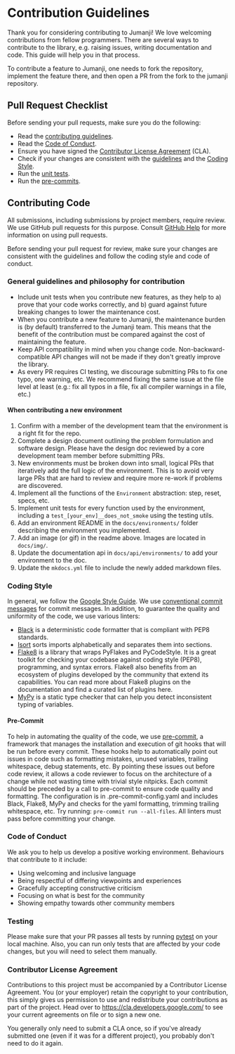 # Contribution Guidelines

Thank you for considering contributing to Jumanji! We love welcoming contributions from fellow
programmers. There are several ways to contribute to the library, e.g. raising issues, writing
documentation and code. This guide will help you in that process.

To contribute a feature to Jumanji, one needs to fork the repository, implement the feature there,
and then open a PR from the fork to the jumanji repository.

## Pull Request Checklist

Before sending your pull requests, make sure you do the following:
- Read the [contributing guidelines](#Contributing-Code).
- Read the [Code of Conduct](#Code-of-Conduct).
- Ensure you have signed the [Contributor License Agreement](#Contributor-License-Agreement) (CLA).
- Check if your changes are consistent with the [guidelines](#General-guidelines-and-philosophy-for-contribution) and the [Coding Style](#Coding-Style).
- Run the [unit tests](#Testing).
- Run the [pre-commits](#Pre-Commit).

## Contributing Code

All submissions, including submissions by project members, require review.
We use GitHub pull requests for this purpose.
Consult [GitHub Help](https://docs.github.com/en/pull-requests/collaborating-with-pull-requests/proposing-changes-to-your-work-with-pull-requests/about-pull-requests)
for more information on using pull requests.

Before sending your pull request for review, make sure your changes are consistent with the guidelines and follow the coding style and code of conduct.

### General guidelines and philosophy for contribution
- Include unit tests when you contribute new features, as they help to a) prove that your code works correctly, and b) guard against future breaking changes to lower the maintenance cost.
- When you contribute a new feature to Jumanji, the maintenance burden is (by default) transferred to the Jumanji team. This means that the benefit of the contribution must be compared against the cost of maintaining the feature.
- Keep API compatibility in mind when you change code. Non-backward-compatible API changes will not be made if they don't greatly improve the library.
- As every PR requires CI testing, we discourage submitting PRs to fix one typo, one warning, etc. We recommend fixing the same issue at the file level at least (e.g.: fix all typos in a file, fix all compiler warnings in a file, etc.)

#### When contributing a new environment

1. Confirm with a member of the development team that the environment is a right fit for the repo.
2. Complete a design document outlining the problem formulation and software design. Please have the design doc reviewed by a core development team member before submitting PRs.
3. New environments must be broken down into small, logical PRs that iteratively add the full logic of the environment. This is to avoid very large PRs that are hard to review and require more re-work if problems are discovered.
4. Implement all the functions of the `Environment` abstraction: step, reset, specs, etc.
5. Implement unit tests for every function used by the environment, including a `test_[your_env]__does_not_smoke` using the testing utils.
6. Add an environment README in the `docs/environments/` folder describing the environment you implemented.
7. Add an image (or gif) in the readme above. Images are located in `docs/img/`.
8. Update the documentation api in `docs/api/environments/` to add your environment to the doc.
9. Update the `mkdocs.yml` file to include the newly added markdown files.


### Coding Style
In general, we follow the [Google Style Guide](https://google.github.io/styleguide/pyguide.html).
We use [conventional commit messages](https://www.conventionalcommits.org/en/v1.0.0/) for commit messages.
In addition, to guarantee the quality and uniformity of the code, we use various linters:

- [Black](https://black.readthedocs.io/en/stable/#) is a deterministic code formatter that is compliant with PEP8 standards.
- [Isort](https://pycqa.github.io/isort/) sorts imports alphabetically and separates them into sections.
- [Flake8](https://flake8.pycqa.org/en/latest/) is a library that wraps PyFlakes and PyCodeStyle. It is a great toolkit for checking your codebase against coding style (PEP8), programming, and syntax errors. Flake8 also benefits from an ecosystem of plugins developed by the community that extend its capabilities. You can read more about Flake8 plugins on the documentation and find a curated list of plugins here.
- [MyPy](https://mypy.readthedocs.io/en/stable/#) is a static type checker that can help you detect inconsistent typing of variables.


#### Pre-Commit
To help in automating the quality of the code, we use [pre-commit](https://pre-commit.com/), a framework that manages the installation and execution of git hooks that will be run before every commit. These hooks help to automatically point out issues in code such as formatting mistakes, unused variables, trailing whitespace, debug statements, etc. By pointing these issues out before code review, it allows a code reviewer to focus on the architecture of a change while not wasting time with trivial style nitpicks. Each commit should be preceded by a call to pre-commit to ensure code quality and formatting. The configuration is in .pre-commit-config.yaml and includes Black, Flake8, MyPy and checks for the yaml formatting, trimming trailing whitespace, etc.
Try running: `pre-commit run --all-files`. All linters must pass before committing your change.

### Code of Conduct
We ask you to help us develop a positive working environment. Behaviours that contribute to it include:

* Using welcoming and inclusive language
* Being respectful of differing viewpoints and experiences
* Gracefully accepting constructive criticism
* Focusing on what is best for the community
* Showing empathy towards other community members

### Testing
Please make sure that your PR passes all tests by running [pytest](https://docs.pytest.org/en/latest/) on your local machine.
Also, you can run only tests that are affected by your code changes, but you will need to select them manually.

### Contributor License Agreement
Contributions to this project must be accompanied by a Contributor License Agreement.
You (or your employer) retain the copyright to your contribution, this simply gives us permission to use and
redistribute your contributions as part of the project. Head over to https://cla.developers.google.com/ to
see your current agreements on file or to sign a new one.

You generally only need to submit a CLA once, so if you've already submitted one
(even if it was for a different project), you probably don't need to do it again.
